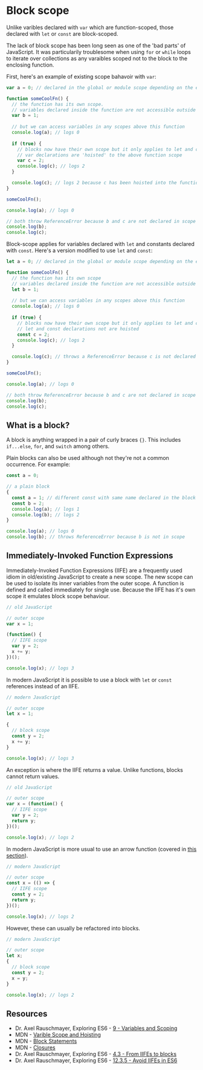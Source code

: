 # Block scope

Unlike varibles declared with `var` which are function-scoped, those declared with `let` or `const` are block-scoped.

The lack of block scope has been long seen as one of the 'bad parts' of JavaScript.
It was particularily troublesome when using `for` or `while` loops to iterate over collections as any varaibles scoped not to the block to the enclosing function.

First, here's an example of existing scope bahavoir with `var`:
```javascript
var a = 0; // declared in the global or module scope depending on the environment

function someCoolFn() {
  // the function has its own scope.
  // variables declared inside the function are not accessible outside the function
  var b = 1;
  
  // but we can access variables in any scopes above this function
  console.log(a); // logs 0
  
  if (true) {
    // blocks now have their own scope but it only applies to let and const
    // var declarations are 'hoisted' to the above function scope
    var c = 2;
    console.log(c); // logs 2
  }

  console.log(c); // logs 2 because c has been hoisted into the function scope
}

someCoolFn();

console.log(a); // logs 0

// both throw ReferenceError because b and c are not declared in scope
console.log(b);
console.log(c);
```

Block-scope applies for variables declared with `let` and constants declared with `const`.
Here's a version modified to use `let` and `const`:

```javascript
let a = 0; // declared in the global or module scope depending on the environment

function someCoolFn() {
  // the function has its own scope
  // variables declared inside the function are not accessible outside the function
  let b = 1;
  
  // but we can access variables in any scopes above this function
  console.log(a); // logs 0
  
  if (true) {
    // blocks now have their own scope but it only applies to let and const
    // let and const declarations not are hoisted
    const c = 2;
    console.log(c); // logs 2
  }

  console.log(c); // throws a ReferenceError because c is not declared in the functions scope
}

someCoolFn();

console.log(a); // logs 0

// both throw ReferenceError because b and c are not declared in scope
console.log(b);
console.log(c);
```

## What is a block?

A block is anything wrapped in a pair of curly braces `{}`. This includes `if...else`, `for`, and `switch` among others.

Plain blocks can also be used although not they're not a common occurrence. For example:
```javascript
const a = 0;

// a plain block
{
  const a = 1; // different const with same name declared in the block scope
  const b = 2;
  console.log(a); // logs 1
  console.log(b); // logs 2
}

console.log(a); // logs 0
console.log(b); // throws ReferenceError because b is not in scope
```

## Immediately-Invoked Function Expressions

Immediately-Invoked Function Expressions (IIFE) are a frequently used idiom in old/existing JavaScript to create a new scope.
The new scope can be used to isolate its inner variables from the outer scope.
A function is defined and called immediately for single use.
Because the IIFE has it's own scope it emulates block scope behaviour.

```javascript
// old JavaScript

// outer scope
var x = 1;

(function() {
  // IIFE scope
  var y = 2;
  x += y;
})();

console.log(x); // logs 3
```

In modern JavaScript it is possible to use a block with `let` or `const` references instead of an IIFE.

```javascript
// modern JavaScript

// outer scope
let x = 1;

{
  // block scope
  const y = 2;
  x += y;
}

console.log(x); // logs 3
```

An exception is where the IIFE returns a value. Unlike functions, blocks cannot return values.

```javascript
// old JavaScript

// outer scope
var x = (function() {
  // IIFE scope
  var y = 2;
  return y;
})();

console.log(x); // logs 2
```

In modern JavaScript is more usual to use an arrow function (covered in [this section](./arrow-functions.md)).

```javascript
// modern JavaScript

// outer scope
const x = (() => {
  // IIFE scope
  const y = 2;
  return y;
})();

console.log(x); // logs 2
```

However, these can usually be refactored into blocks.

```javascript
// modern JavaScript

// outer scope
let x;
{
  // block scope
  const y = 2;
  x = y;
}

console.log(x); // logs 2
```

## Resources

* Dr. Axel Rauschmayer, Exploring ES6 - [9 - Variables and Scoping](http://exploringjs.com/es6/ch_variables.html)
* MDN - [Varible Scope and Hoisting](https://developer.mozilla.org/en-US/docs/Web/JavaScript/Guide/Grammar_and_types#Variable_scope)
* MDN - [Block Statements](https://developer.mozilla.org/en/docs/Web/JavaScript/Reference/Statements/block)
* MDN - [Closures](https://developer.mozilla.org/en/docs/Web/JavaScript/Closures)
* Dr. Axel Rauschmayer, Exploring ES6 - [4.3 - From IIFEs to blocks](http://exploringjs.com/es6/ch_core-features.html#_from-iifes-to-blocks)
* Dr. Axel Rauschmayer, Exploring ES6 - [12.3.5 - Avoid IIFEs in ES6](http://exploringjs.com/es6/ch_callables.html#sec_iifes-in-es6)
